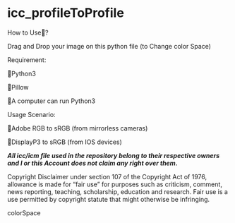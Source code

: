 # icc_profileToProfile
How to Use🤔?

Drag and Drop your image on this python file (to Change color Space)

Requirement:

🔸Python3

🔸Pillow

🔸A computer can run Python3


Usage Scenario:

🔹Adobe RGB  to sRGB (from mirrorless cameras) 

🔹DisplayP3 to sRGB (from IOS devices)

***All icc/icm file used in the repository belong to their respective owners and I or this Account does not claim any right over them.***

Copyright Disclaimer under section 107 of the Copyright Act of 1976, allowance is made for “fair use” for purposes such as criticism, comment, news reporting, teaching, scholarship, education and research. Fair use is a use permitted by copyright statute that might otherwise be infringing.



colorSpace 
